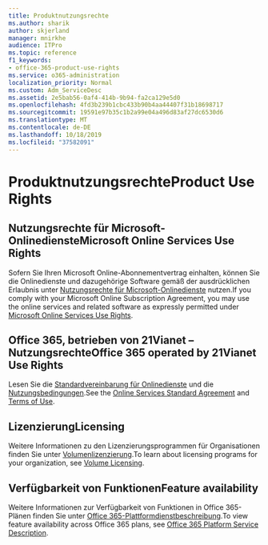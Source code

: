 ```yaml
---
title: Produktnutzungsrechte
ms.author: sharik
author: skjerland
manager: mnirkhe
audience: ITPro
ms.topic: reference
f1_keywords:
- office-365-product-use-rights
ms.service: o365-administration
localization_priority: Normal
ms.custom: Adm_ServiceDesc
ms.assetid: 2e5bab56-0af4-414b-9b94-fa2ca129e5d0
ms.openlocfilehash: 4fd3b239b1cbc433b90b4aa44407f31b18698717
ms.sourcegitcommit: 19591e97b35c1b2a99e04a496d83af27dc6530d6
ms.translationtype: MT
ms.contentlocale: de-DE
ms.lasthandoff: 10/18/2019
ms.locfileid: "37582091"
---
```

# <a name="product-use-rights"></a><span data-ttu-id="6acae-102">Produktnutzungsrechte</span><span class="sxs-lookup"><span data-stu-id="6acae-102">Product Use Rights</span></span>

## <a name="microsoft-online-services-use-rights"></a><span data-ttu-id="6acae-103">Nutzungsrechte für Microsoft-Onlinedienste</span><span class="sxs-lookup"><span data-stu-id="6acae-103">Microsoft Online Services Use Rights</span></span>

<span data-ttu-id="6acae-104">Sofern Sie Ihren Microsoft Online-Abonnementvertrag einhalten, können Sie die Onlinedienste und dazugehörige Software gemäß der ausdrücklichen Erlaubnis unter [Nutzungsrechte für Microsoft-Onlinedienste](http://www.microsoftvolumelicensing.com/DocumentSearch.aspx?Mode=3&DocumentTypeId=37&ShowArchived=true) nutzen.</span><span class="sxs-lookup"><span data-stu-id="6acae-104">If you comply with your Microsoft Online Subscription Agreement, you may use the online services and related software as expressly permitted under [Microsoft Online Services Use Rights](http://www.microsoftvolumelicensing.com/DocumentSearch.aspx?Mode=3&DocumentTypeId=37&ShowArchived=true).</span></span>
  
## <a name="office-365-operated-by-21vianet-use-rights"></a><span data-ttu-id="6acae-105">Office 365, betrieben von 21Vianet – Nutzungsrechte</span><span class="sxs-lookup"><span data-stu-id="6acae-105">Office 365 operated by 21Vianet Use Rights</span></span>

<span data-ttu-id="6acae-106">Lesen Sie die [Standardvereinbarung für Onlinedienste](http://www.21vbluecloud.com/office365/O365-AgreeWebDir/) und die [Nutzungsbedingungen](http://www.21vbluecloud.com/office365/O365-TOU/).</span><span class="sxs-lookup"><span data-stu-id="6acae-106">See the [Online Services Standard Agreement](http://www.21vbluecloud.com/office365/O365-AgreeWebDir/) and [Terms of Use](http://www.21vbluecloud.com/office365/O365-TOU/).</span></span>
  
## <a name="licensing"></a><span data-ttu-id="6acae-107">Lizenzierung</span><span class="sxs-lookup"><span data-stu-id="6acae-107">Licensing</span></span>

<span data-ttu-id="6acae-108">Weitere Informationen zu den Lizenzierungsprogrammen für Organisationen finden Sie unter [Volumenlizenzierung](https://go.microsoft.com/fwlink/?LinkId=393693).</span><span class="sxs-lookup"><span data-stu-id="6acae-108">To learn about licensing programs for your organization, see [Volume Licensing](https://go.microsoft.com/fwlink/?LinkId=393693).</span></span>
  
## <a name="feature-availability"></a><span data-ttu-id="6acae-109">Verfügbarkeit von Funktionen</span><span class="sxs-lookup"><span data-stu-id="6acae-109">Feature availability</span></span>

<span data-ttu-id="6acae-110">Weitere Informationen zur Verfügbarkeit von Funktionen in Office 365-Plänen finden Sie unter [Office 365-Plattformdienstbeschreibung](office-365-platform-service-description.md).</span><span class="sxs-lookup"><span data-stu-id="6acae-110">To view feature availability across Office 365 plans, see [Office 365 Platform Service Description](office-365-platform-service-description.md).</span></span>
  


